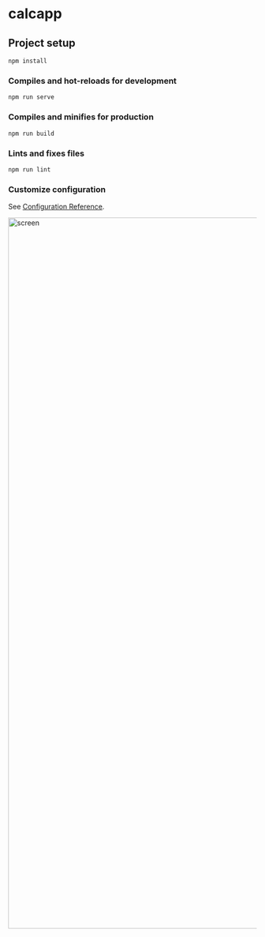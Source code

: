 # calcapp

## Project setup
```
npm install
```

### Compiles and hot-reloads for development
```
npm run serve
```

### Compiles and minifies for production
```
npm run build
```

### Lints and fixes files
```
npm run lint
```

### Customize configuration
See [Configuration Reference](https://cli.vuejs.org/config/).

<img width="1440" alt="screen" src="https://user-images.githubusercontent.com/79694559/159281952-9faffb46-e0fd-4acd-92dc-32491a01e174.png">
